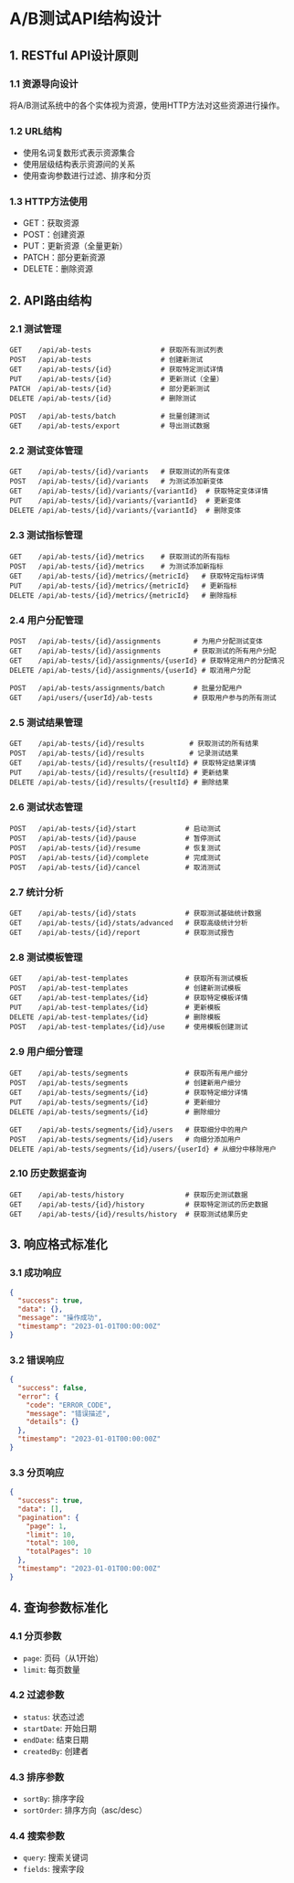 # A/B测试API结构设计

## 1. RESTful API设计原则

### 1.1 资源导向设计
将A/B测试系统中的各个实体视为资源，使用HTTP方法对这些资源进行操作。

### 1.2 URL结构
- 使用名词复数形式表示资源集合
- 使用层级结构表示资源间的关系
- 使用查询参数进行过滤、排序和分页

### 1.3 HTTP方法使用
- GET：获取资源
- POST：创建资源
- PUT：更新资源（全量更新）
- PATCH：部分更新资源
- DELETE：删除资源

## 2. API路由结构

### 2.1 测试管理
```
GET    /api/ab-tests                 # 获取所有测试列表
POST   /api/ab-tests                 # 创建新测试
GET    /api/ab-tests/{id}            # 获取特定测试详情
PUT    /api/ab-tests/{id}            # 更新测试（全量）
PATCH  /api/ab-tests/{id}            # 部分更新测试
DELETE /api/ab-tests/{id}            # 删除测试

POST   /api/ab-tests/batch           # 批量创建测试
GET    /api/ab-tests/export          # 导出测试数据
```

### 2.2 测试变体管理
```
GET    /api/ab-tests/{id}/variants   # 获取测试的所有变体
POST   /api/ab-tests/{id}/variants   # 为测试添加新变体
GET    /api/ab-tests/{id}/variants/{variantId}  # 获取特定变体详情
PUT    /api/ab-tests/{id}/variants/{variantId}  # 更新变体
DELETE /api/ab-tests/{id}/variants/{variantId}  # 删除变体
```

### 2.3 测试指标管理
```
GET    /api/ab-tests/{id}/metrics    # 获取测试的所有指标
POST   /api/ab-tests/{id}/metrics    # 为测试添加新指标
GET    /api/ab-tests/{id}/metrics/{metricId}   # 获取特定指标详情
PUT    /api/ab-tests/{id}/metrics/{metricId}   # 更新指标
DELETE /api/ab-tests/{id}/metrics/{metricId}   # 删除指标
```

### 2.4 用户分配管理
```
POST   /api/ab-tests/{id}/assignments        # 为用户分配测试变体
GET    /api/ab-tests/{id}/assignments        # 获取测试的所有用户分配
GET    /api/ab-tests/{id}/assignments/{userId} # 获取特定用户的分配情况
DELETE /api/ab-tests/{id}/assignments/{userId} # 取消用户分配

POST   /api/ab-tests/assignments/batch       # 批量分配用户
GET    /api/users/{userId}/ab-tests          # 获取用户参与的所有测试
```

### 2.5 测试结果管理
```
GET    /api/ab-tests/{id}/results           # 获取测试的所有结果
POST   /api/ab-tests/{id}/results           # 记录测试结果
GET    /api/ab-tests/{id}/results/{resultId} # 获取特定结果详情
PUT    /api/ab-tests/{id}/results/{resultId} # 更新结果
DELETE /api/ab-tests/{id}/results/{resultId} # 删除结果
```

### 2.6 测试状态管理
```
POST   /api/ab-tests/{id}/start            # 启动测试
POST   /api/ab-tests/{id}/pause            # 暂停测试
POST   /api/ab-tests/{id}/resume           # 恢复测试
POST   /api/ab-tests/{id}/complete         # 完成测试
POST   /api/ab-tests/{id}/cancel           # 取消测试
```

### 2.7 统计分析
```
GET    /api/ab-tests/{id}/stats            # 获取测试基础统计数据
GET    /api/ab-tests/{id}/stats/advanced   # 获取高级统计分析
GET    /api/ab-tests/{id}/report           # 获取测试报告
```

### 2.8 测试模板管理
```
GET    /api/ab-test-templates              # 获取所有测试模板
POST   /api/ab-test-templates              # 创建新测试模板
GET    /api/ab-test-templates/{id}         # 获取特定模板详情
PUT    /api/ab-test-templates/{id}         # 更新模板
DELETE /api/ab-test-templates/{id}         # 删除模板
POST   /api/ab-test-templates/{id}/use     # 使用模板创建测试
```

### 2.9 用户细分管理
```
GET    /api/ab-tests/segments              # 获取所有用户细分
POST   /api/ab-tests/segments              # 创建新用户细分
GET    /api/ab-tests/segments/{id}         # 获取特定细分详情
PUT    /api/ab-tests/segments/{id}         # 更新细分
DELETE /api/ab-tests/segments/{id}         # 删除细分

GET    /api/ab-tests/segments/{id}/users   # 获取细分中的用户
POST   /api/ab-tests/segments/{id}/users   # 向细分添加用户
DELETE /api/ab-tests/segments/{id}/users/{userId} # 从细分中移除用户
```

### 2.10 历史数据查询
```
GET    /api/ab-tests/history               # 获取历史测试数据
GET    /api/ab-tests/{id}/history          # 获取特定测试的历史数据
GET    /api/ab-tests/{id}/results/history  # 获取测试结果历史
```

## 3. 响应格式标准化

### 3.1 成功响应
```json
{
  "success": true,
  "data": {},
  "message": "操作成功",
  "timestamp": "2023-01-01T00:00:00Z"
}
```

### 3.2 错误响应
```json
{
  "success": false,
  "error": {
    "code": "ERROR_CODE",
    "message": "错误描述",
    "details": {}
  },
  "timestamp": "2023-01-01T00:00:00Z"
}
```

### 3.3 分页响应
```json
{
  "success": true,
  "data": [],
  "pagination": {
    "page": 1,
    "limit": 10,
    "total": 100,
    "totalPages": 10
  },
  "timestamp": "2023-01-01T00:00:00Z"
}
```

## 4. 查询参数标准化

### 4.1 分页参数
- `page`: 页码（从1开始）
- `limit`: 每页数量

### 4.2 过滤参数
- `status`: 状态过滤
- `startDate`: 开始日期
- `endDate`: 结束日期
- `createdBy`: 创建者

### 4.3 排序参数
- `sortBy`: 排序字段
- `sortOrder`: 排序方向（asc/desc）

### 4.4 搜索参数
- `query`: 搜索关键词
- `fields`: 搜索字段